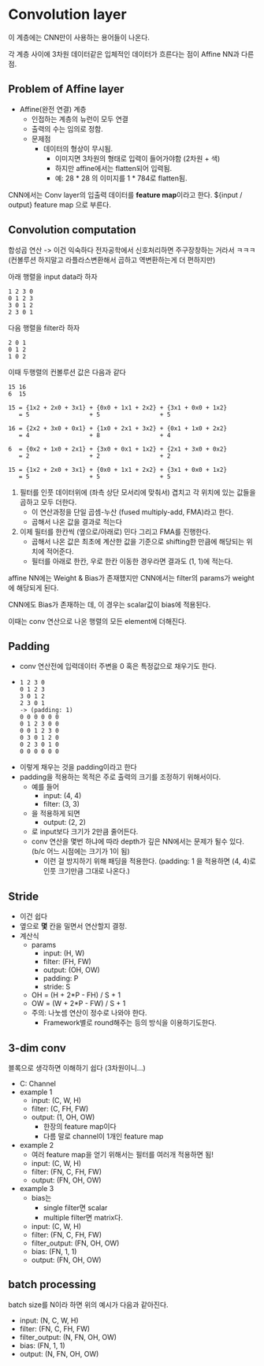 # Convolution layer

이 계층에는 CNN만이 사용하는 용어들이 나온다.

각 계층 사이에 3차원 데이터같은 입체적인 데이터가 흐른다는 점이 Affine NN과 다른 점.


## Problem of Affine layer
* Affine(완전 연결) 계층
  * 인접하는 계층의 뉴런이 모두 연결
  * 출력의 수는 임의로 정함.
  * 문제점
    * 데이터의 형상이 무시됨.
      * 이미지면 3차원의 형태로 입력이 들어가야함 (2차원 + 색)
      * 하지만 affine에서는 flatten되어 입력됨.
      * 예: 28 * 28 의 이미지를 1 * 784로 flatten됨.

CNN에서는 Conv layer의 입출력 데이터를 **feature map**이라고 한다.  ${input / output} feature map 으로 부른다.

## Convolution computation
합성곱 연산 -> 이건 익숙하다 전자공학에서 신호처리하면 주구장창하는 거라서 ㅋㅋㅋ (컨볼루션 하지말고 라플라스변환해서 곱하고 역변환하는게 더 편하지만)


아래 행렬을 input data라 하자
~~~
1 2 3 0
0 1 2 3
3 0 1 2
2 3 0 1 
~~~

다음 행렬을 filter라 하자
~~~
2 0 1 
0 1 2 
1 0 2
~~~

이때 두행렬의 컨볼루션 값은 다음과 같다 
~~~
15 16
6  15
~~~

~~~
15 = {1x2 + 2x0 + 3x1} + {0x0 + 1x1 + 2x2} + {3x1 + 0x0 + 1x2}
   = 5                 + 5                 + 5
   
16 = {2x2 + 3x0 + 0x1} + {1x0 + 2x1 + 3x2} + {0x1 + 1x0 + 2x2}
   = 4                 + 8                 + 4
   
6  = {0x2 + 1x0 + 2x1} + {3x0 + 0x1 + 1x2} + {2x1 + 3x0 + 0x2}
   = 2                 + 2                 + 2
   
15 = {1x2 + 2x0 + 3x1} + {0x0 + 1x1 + 2x2} + {3x1 + 0x0 + 1x2}
   = 5                 + 5                 + 5
~~~

1. 필터를 인풋 데이터위에 (좌측 상단 모서리에 맞춰서) 겹치고 각 위치에 있는 값들을 곱하고 모두 더한다.
   * 이 연산과정을 단일 곱셈-누산 (fused multiply-add, FMA)라고 한다.
   * 곱해서 나온 값을 결과로 적는다
2. 이제 필터를 한칸씩 (옆으로/아래로) 민다 그리고 FMA를 진행한다.
   * 곱해서 나온 값은 최초에 계산한 값을 기준으로 shifting한 만큼에 해당되는 위치에 적어준다. 
   * 필터를 아래로 한칸, 우로 한칸 이동한 경우라면 결과도 (1, 1)에 적는다.


affine NN에는 Weight & Bias가 존재했지만 CNN에서는 filter의 params가 weight에 해당되게 된다.

CNN에도 Bias가 존재하는 데, 이 경우는 scalar값이 bias에 적용된다.

이때는 conv 연산으로 나온 행렬의 모든 element에 더해진다.

## Padding
* conv 연산전에 입력데이터 주변을 0 혹은 특정값으로 채우기도 한다. 
* ~~~
  1 2 3 0
  0 1 2 3
  3 0 1 2
  2 3 0 1
  -> (padding: 1)
  0 0 0 0 0 0
  0 1 2 3 0 0
  0 0 1 2 3 0
  0 3 0 1 2 0
  0 2 3 0 1 0
  0 0 0 0 0 0
  ~~~
* 이렇게 채우는 것을 padding이라고 한다
* padding을 적용하는 목적은 주로 출력의 크기를 조정하기 위해서이다.
  * 예를 들어
    * input: (4, 4) 
    * filter: (3, 3)
  * 을 적용하게 되면 
    * output: (2, 2)
  * 로 input보다 크기가 2만큼 줄어든다.
  * conv 연산을 몇번 하냐에 따라 depth가 깊은 NN에서는 문제가 될수 있다. (b/c 어느 시점에는 크기가 1이 됨)
    * 이런 걸 방지하기 위해 패딩을 적용한다. (padding: 1 을 적용하면 (4, 4)로 인풋 크기만큼 그대로 나온다.) 


## Stride
* 이건 쉽다
* 옆으로 **몇** 칸을 밀면서 연산할지 결정.
* 계산식
  * params
    * input: (H, W)
    * filter: (FH, FW)
    * output: (OH, OW)
    * padding: P
    * stride: S
  * OH = (H + 2*P - FH) / S + 1
  * OW = (W + 2*P - FW) / S + 1
  * 주의: 나눗셈 연산이 정수로 나와야 한다.
    * Framework별로 round해주는 등의 방식을 이용하기도한다.

## 3-dim conv
블록으로 생각하면 이해하기 쉽다 (3차원이니...)

* C: Channel
* example 1
  * input: (C, W, H)
  * filter: (C, FH, FW)
  * output: (1, OH, OW)
    * 한장의 feature map이다
    * 다름 말로 channel이 1개인 feature map
* example 2
  * 여러 feature map을 얻기 위해서는 필터를 여러개 적용하면 됨!
  * input: (C, W, H)
  * filter: (FN, C, FH, FW)
  * output: (FN, OH, OW)
* example 3
  * bias는 
    * single filter면 scalar
    * multiple filter면 matrix다.
  * input: (C, W, H)
  * filter: (FN, C, FH, FW)
  * filter_output: (FN, OH, OW)
  * bias: (FN, 1, 1)
  * output: (FN, OH, OW)

## batch processing
batch size를 N이라 하면 위의 예시가 다음과 같아진다.

* input: (N, C, W, H)
* filter: (FN, C, FH, FW)
* filter_output: (N, FN, OH, OW)
* bias: (FN, 1, 1)
* output: (N, FN, OH, OW)

